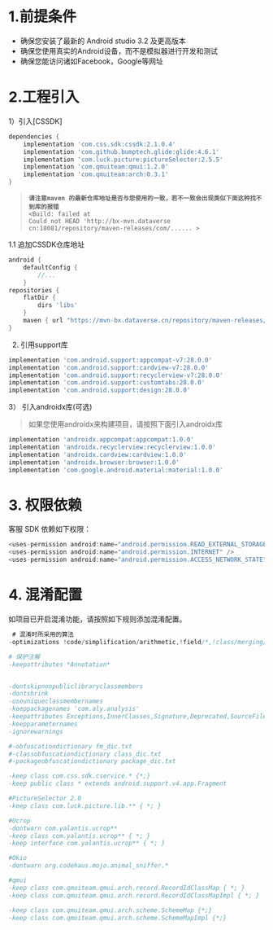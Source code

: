 

# 1.前提条件

- 确保您安装了最新的 Android studio 3.2 及更高版本
- 确保您使用真实的Android设备，而不是模拟器进行开发和测试
- 确保您能访问诸如Facebook，Google等网址

# 2.工程引入

1）引入[CSSDK]

```groovy
dependencies {
	implementation 'com.css.sdk:cssdk:2.1.0.4'
	implementation 'com.github.bumptech.glide:glide:4.6.1'
	implementation 'com.luck.picture:pictureSelector:2.5.5'
	implementation 'com.qmuiteam:qmui:1.2.0'
	implementation 'com.qmuiteam:arch:0.3.1'
}
```

>**`请注意maven 的最新仓库地址是否与您使用的一致，若不一致会出现类似下面这种找不到库的报错`**</br>
`<Build: failed at`</br>
`Could not HEAD 'http://bx-mvn.dataverse cn:18081/repository/maven-releases/com/...... >`


1.1 追加CSSDK仓库地址

```groovy
android {
    defaultConfig {
        //...
    }
repositories {
    flatDir {
        dirs 'libs'
    }
    maven { url "https://mvn-bx.dataverse.cn/repository/maven-releases/"}
}
```

2) 引用support库

```groovy
implementation 'com.android.support:appcompat-v7:28.0.0'
implementation 'com.android.support:cardview-v7:28.0.0'
implementation 'com.android.support:recyclerview-v7:28.0.0'
implementation 'com.android.support:customtabs:28.0.0'
implementation 'com.android.support:design:28.0.0'
```

3） 引入androidx库(可选)
> 如果您使用androidx来构建项目，请按照下面引入androidx库

```groovy
implementation 'androidx.appcompat:appcompat:1.0.0'
implementation 'androidx.recyclerview:recyclerview:1.0.0'
implementation 'androidx.cardview:cardview:1.0.0'
implementation 'androidx.browser:browser:1.0.0'
implementation 'com.google.android.material:material:1.0.0'
```

# 3. 权限依赖
客服 SDK 依赖如下权限：
```groovy
<uses-permission android:name="android.permission.READ_EXTERNAL_STORAGE" />
<uses-permission android:name="android.permission.INTERNET" />
<uses-permission android:name="android.permission.ACCESS_NETWORK_STATE" />
```

# 4. 混淆配置
如项目已开启混淆功能，请按照如下规则添加混淆配置。
</br>
```groovy
 # 混淆时所采用的算法
-optimizations !code/simplification/arithmetic,!field/*,!class/merging/*

# 保护注解
-keepattributes *Annotation*


-dontskipnonpubliclibraryclassmembers
-dontshrink
-useuniqueclassmembernames
-keeppackagenames 'com.aly.analysis'
-keepattributes Exceptions,InnerClasses,Signature,Deprecated,SourceFile,LineNumberTable,LocalVariable*Table,*Annotation*,Synthetic,EnclosingMethod
-keepparameternames
-ignorewarnings

#-obfuscationdictionary fm_dic.txt
#-classobfuscationdictionary class_dic.txt
#-packageobfuscationdictionary package_dic.txt

-keep class com.css.sdk.cservice.* {*;}
-keep public class * extends android.support.v4.app.Fragment

#PictureSelector 2.0
-keep class com.luck.picture.lib.** { *; }

#Ucrop
-dontwarn com.yalantis.ucrop**
-keep class com.yalantis.ucrop** { *; }
-keep interface com.yalantis.ucrop** { *; }

#Okio
-dontwarn org.codehaus.mojo.animal_sniffer.*

#qmui
-keep class com.qmuiteam.qmui.arch.record.RecordIdClassMap { *; }
-keep class com.qmuiteam.qmui.arch.record.RecordIdClassMapImpl { *; }

-keep class com.qmuiteam.qmui.arch.scheme.SchemeMap {*;}
-keep class com.qmuiteam.qmui.arch.scheme.SchemeMapImpl {*;}

```
&ensp;
